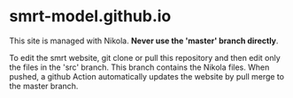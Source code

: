 # smrt-model.github.io

This site is managed with Nikola. **Never use the 'master' branch directly**.

To edit the smrt website, git clone or pull this repository and then edit only the files in the 'src' branch. 
This branch contains the Nikola files. When pushed, a github Action automatically updates the website by pull merge to the master branch.



